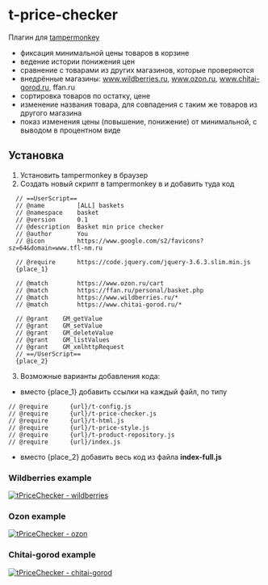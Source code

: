 # t-price-checker

Плагин для [tampermonkey](https://www.tampermonkey.net)

- фиксация минимальной цены товаров в корзине
- ведение истории понижения цен
- сравнение с товарами из других магазинов, которые проверяются
- внедрённые магазины: www.wildberries.ru, www.ozon.ru, www.chitai-gorod.ru, ffan.ru
- сортировка товаров по остатку, цене
- изменение названия товара, для совпадения с таким же товаров из другого магазина
- показ изменения цены (повышение, понижение) от минимальной, с выводом в процентном виде

## Установка
1. Установить tampermonkey в браузер
2. Создать новый скрипт в tampermonkey в и добавить туда код
```
  // ==UserScript==
  // @name         [ALL] baskets
  // @namespace    basket
  // @version      0.1
  // @description  Basket min price checker
  // @author       You
  // @icon         https://www.google.com/s2/favicons?sz=64&domain=www.tfl-nm.ru

  // @require      https://code.jquery.com/jquery-3.6.3.slim.min.js
  {place_1}

  // @match        https://www.ozon.ru/cart
  // @match        https://ffan.ru/personal/basket.php
  // @match        https://www.wildberries.ru/*
  // @match        https://www.chitai-gorod.ru/*

  // @grant    GM_getValue
  // @grant    GM_setValue
  // @grant    GM_deleteValue
  // @grant    GM_listValues
  // @grant    GM_xmlhttpRequest
  // ==/UserScript==
  {place_2}
```
3. Возможные варианты добавления кода:
  - вместо {place_1} добавить ссылки на каждый файл, по типу
```
// @require      {url}/t-config.js
// @require      {url}/t-price-checker.js
// @require      {url}/t-html.js
// @require      {url}/t-price-style.js
// @require      {url}/t-product-repository.js
// @require      {url}/index.js
```
  - вместо {place_2} добавить весь код из файла **index-full.js**

### Wildberries example
[![tPriceChecker - wildberries](https://img.youtube.com/vi/qVBeH79EhiQ/maxresdefault.jpg)](https://www.youtube.com/watch?v=qVBeH79EhiQ)


### Ozon example
[![tPriceChecker - ozon](https://img.youtube.com/vi/wdzN5YciVZw/maxresdefault.jpg)](https://www.youtube.com/watch?v=wdzN5YciVZw)

### Chitai-gorod example
[![tPriceChecker - chitai-gorod](https://img.youtube.com/vi/idn_Li0Hwfw/maxresdefault.jpg)](https://www.youtube.com/watch?v=idn_Li0Hwfw)

